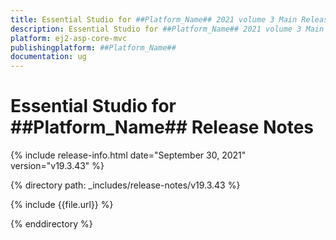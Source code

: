 ```yaml
---
title: Essential Studio for ##Platform_Name## 2021 volume 3 Main Release Release Notes  
description: Essential Studio for ##Platform_Name## 2021 volume 3 Main Release Release Notes  
platform: ej2-asp-core-mvc
publishingplatform: ##Platform_Name##
documentation: ug
---
```


# Essential Studio for  ##Platform_Name##  Release Notes  

{% include release-info.html date="September 30, 2021"   version="v19.3.43"  %} 

{% directory path: _includes/release-notes/v19.3.43 %}

{% include {{file.url}} %}

{% enddirectory %}
